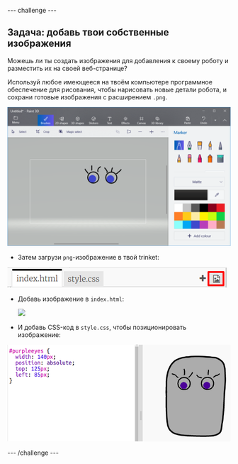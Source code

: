 \--- challenge \---

## Задача: добавь твои собственные изображения

Можешь ли ты создать изображения для добавления к своему роботу и разместить их на своей веб-странице?

Используй любое имеющееся на твоём компьютере программное обеспечение для рисования, чтобы нарисовать новые детали робота, и сохрани готовые изображения с расширением `.png`.

![снимок экрана](images/robot-eyes-edit.png)

+ Затем загрузи `png`-изображение в твой trinket:

![снимок экрана](images/robot-image-add.png)

+ Добавь изображение в `index.html`: 

    <img id="purpleeyes" src="purpleeyes.png">
    

+ И добавь CSS-код в `style.css`, чтобы позиционировать изображение:

![снимок экрана](images/robot-use-purple-eyes.png)

\--- /challenge \---
